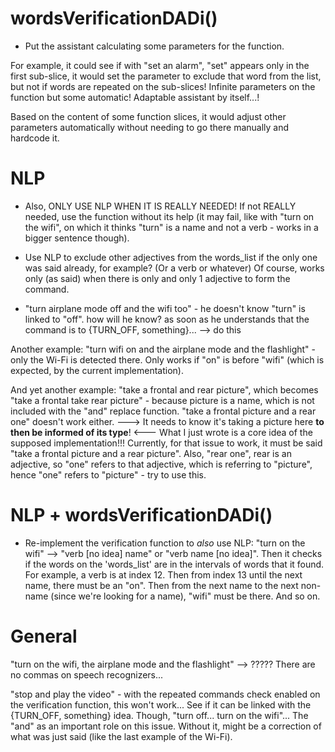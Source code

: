 # wordsVerificationDADi()

- Put the assistant calculating some parameters for the function.

For example, it could see if with "set an alarm", "set" appears only in the first sub-slice, it would set the
parameter to exclude that word from the list, but not if words are repeated on the sub-slices!
Infinite parameters on the function but some automatic! Adaptable assistant by itself...!

Based on the content of some function slices, it would adjust other parameters automatically without needing to go there
manually and hardcode it.


# NLP

- Also, ONLY USE NLP WHEN IT IS REALLY NEEDED! If not REALLY needed, use the function without its help (it may fail, like
with "turn on the wifi", on which it thinks "turn" is a name and not a verb - works in a bigger sentence though).

- Use NLP to exclude other adjectives from the words_list if the only one was said already, for example? (Or a verb or
whatever) Of course, works only (as said) when there is only and only 1 adjective to form the command.

- "turn airplane mode off and the wifi too" - he doesn't know "turn" is linked to "off". how will he know? as soon as he
understands that the command is to {TURN_OFF, something}... --> do this

Another example: "turn wifi on and the airplane mode and the flashlight" - only the Wi-Fi is detected there. Only works
if "on" is before "wifi" (which is expected, by the current implementation).

And yet another example: "take a frontal and rear picture", which becomes "take a frontal take rear picture" - because
picture is a name, which is not included with the "and" replace function. "take a frontal picture and a rear one"
doesn't work either. ---> It needs to know it's taking a picture here **to then be informed of its type**! <---
What I just wrote is a core idea of the supposed implementation!!!
Currently, for that issue to work, it must be said "take a frontal picture and a rear picture".
Also, "rear one", rear is an adjective, so "one" refers to that adjective, which is referring to "picture", hence "one"
refers to "picture" - try to use this.


# NLP + wordsVerificationDADi()

- Re-implement the verification function to *also* use NLP: "turn on the wifi" --> "verb [no idea] name" or "verb name
[no idea]". Then it checks if the words on the 'words_list' are in the intervals of words that it found. For example,
a verb is at index 12. Then from index 13 until the next name, there must be an "on". Then from the next name to the
next non-name (since we're looking for a name), "wifi" must be there. And so on.


# General

"turn on the wifi, the airplane mode and the flashlight" --> ????? There are no commas on speech recognizers...

"stop and play the video" - with the repeated commands check enabled on the verification function, this won't work...
See if it can be linked with the {TURN_OFF, something} idea. Though, "turn off... turn on the wifi"...
The "and" as an important role on this issue. Without it, might be a correction of what was just said (like the last
example of the Wi-Fi).
